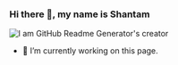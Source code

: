 ### Hi there 👋, my name is Shantam
![I am GitHub Readme Generator's creator](https://arturssmirnovs.github.io/github-profile-readme-generator/images/banner.png)

- 🔭 I’m currently working on this page. 




